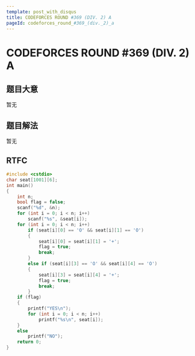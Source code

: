 ```yaml
---
template: post_with_disqus
title: CODEFORCES ROUND #369 (DIV. 2) A
pageId: codeforces_round_#369_(div._2)_a
---
```


# CODEFORCES ROUND #369 (DIV. 2) A
<span id="poem"></span><script>$(function(){$.ajax('/api/poem?rnd='+Date.now()+Math.random()).done(function(data){$('#poem').text(data);});});</script>
## 题目大意
暂无

## 题目解法
暂无

## RTFC

```cpp
#include <cstdio>
char seat[1001][6];
int main()
{
    int n;
    bool flag = false;
    scanf("%d", &n);
    for (int i = 0; i < n; i++)
        scanf("%s", &seat[i]);
    for (int i = 0; i < n; i++)
        if (seat[i][0] == 'O' && seat[i][1] == 'O')
        {
            seat[i][0] = seat[i][1] = '+';
            flag = true;
            break;
        }
        else if (seat[i][3] == 'O' && seat[i][4] == 'O')
        {
            seat[i][3] = seat[i][4] = '+';
            flag = true;
            break;
        }
    if (flag)
    {
        printf("YES\n");
        for (int i = 0; i < n; i++)
            printf("%s\n", seat[i]);
    }
    else
        printf("NO");
    return 0;
}
```
<div id="__comment"></div>
